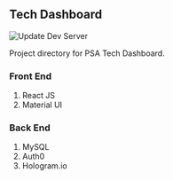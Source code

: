 ## Tech Dashboard

![Update Dev Server](https://github.com/precision-sustainable-ag/tech-dashboard/workflows/Update%20Dev%20Server/badge.svg?branch=dev&event=push)

Project directory for PSA Tech Dashboard.

### Front End

1. React JS
2. Material UI

### Back End

1. MySQL
2. Auth0
3. Hologram.io
